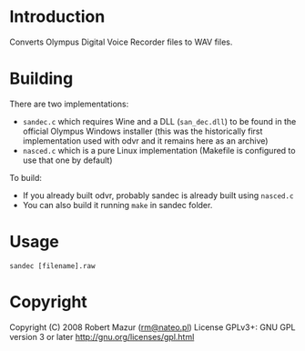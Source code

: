 Introduction
============

Converts Olympus Digital Voice Recorder files to WAV files.


Building
========

There are two implementations:
- `sandec.c` which requires Wine and a DLL (`san_dec.dll`) to be found in the official Olympus Windows installer (this was the historically first implementation used with odvr and it remains here as an archive)
- `nasced.c` which is a pure Linux implementation (Makefile is configured to use that one by default)

To build:
- If you already built odvr, probably sandec is already built using `nasced.c`
- You can also build it running `make` in sandec folder.

Usage
=====

`sandec [filename].raw`

Copyright
=========
Copyright (C) 2008 Robert Mazur (rm@nateo.pl)
License GPLv3+: GNU GPL version 3 or later <http://gnu.org/licenses/gpl.html>

